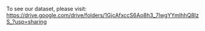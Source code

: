 To see our dataset, please visit: https://drive.google.com/drive/folders/1GjcAfxccS6Ao8h3_7lwgYYmIhhQ8IzS_?usp=sharing
